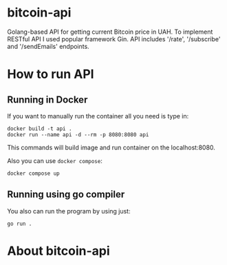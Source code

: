 # bitcoin-api
Golang-based API for getting current Bitcoin price in UAH. To implement RESTful API I used popular framework Gin. API includes '/rate', '/subscribe' and '/sendEmails' endpoints.

# How to run API

## Running in Docker

If you want to manually run the container all you need is type in:
```
docker build -t api .
docker run --name api -d --rm -p 8080:8080 api 
```
This commands will build image and run container on the localhost:8080.

Also you can use `docker compose`:

```
docker compose up
```


## Running using go compiler

You also can run the program by using just:
```
go run .
```

# About bitcoin-api

